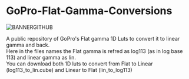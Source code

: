 # GoPro-Flat-Gamma-Conversions
![BANNERGITHUB](https://github.com/IRCGraphic/GoPro-Flat-Gamma-Conversions/assets/113941057/22c3513d-4b4f-4a9d-8705-b9bdc5704b77)

A public repository of GoPro's Flat gamma 1D Luts to convert it to linear gamma and back.  
Here in the files names the Flat gamma is refred as log113 (as in log base 113) and linear gamma as lin.  
You can download both 1D luts to convert from Flat to Linear (log113_to_lin.cube) and Linear to Flat (lin_to_log113)
